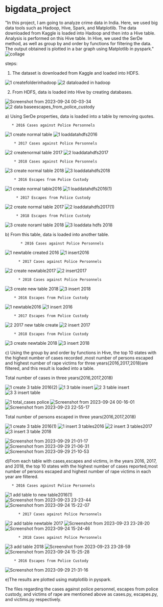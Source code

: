  # bigdata_project

"In this project, I am going to analyze crime data in India. Here, we used big data tools such as Hadoop, Hive, Spark, and Matplotlib. The data downloaded from Kaggle is loaded into Hadoop and then into a Hive table. Analysis is performed on this Hive table. In Hive, we used the SerDe method, as well as group by and order by functions for filtering the data. The output obtained is plotted in a bar graph using Matplotlib in pyspark."
![collage](https://github.com/kavyakjayaraj/bigdata_project/assets/127305603/ace96c18-10d4-4a41-8432-06a2837695dc)

steps:

1. The dataset is downloaded from Kaggle and loaded into HDFS.
   
![1 createfolderinhadoop](https://github.com/kavyakjayaraj/bigdata_project/assets/127305603/ae86e4a0-a24a-4c32-80e2-5b6f447ad7ed)
![2 dataloaded in hadoop](https://github.com/kavyakjayaraj/bigdata_project/assets/127305603/41c8a5cb-a885-45b1-8558-38739a743846)

2. From HDFS, data is loaded into Hive by creating databases.

![Screenshot from 2023-09-24 00-03-34](https://github.com/kavyakjayaraj/bigdata_project/assets/127305603/9932391a-f27c-4409-8fa3-f011b2a2ba8a)
![2 data baseescapes_from_police_custody ](https://github.com/kavyakjayaraj/bigdata_project/assets/127305603/1fee5d80-a90d-4e32-a00d-e0f1141709f8)

   a) Using SerDe properties, data is loaded into a table by removing quotes.
   
       * 2016 Cases against Police Personnels
    
 ![1 create normal table](https://github.com/kavyakjayaraj/bigdata_project/assets/127305603/36c6820e-9158-4609-8cb3-03eb08a606d3)
 ![1 loaddatahdfs2016](https://github.com/kavyakjayaraj/bigdata_project/assets/127305603/a62218c7-4a2a-4e4a-8e3c-faa37ca15d1b)

        * 2017 Cases against Police Personnels
    
 ![2 createnormal table 2017](https://github.com/kavyakjayaraj/bigdata_project/assets/127305603/9c7898f9-cf86-4033-b189-50833971b2da)
 ![2 loaddatahdfs2017](https://github.com/kavyakjayaraj/bigdata_project/assets/127305603/b11c4f07-e888-479b-a940-71a50c797de7)

        * 2018 Cases against Police Personnels

 ![3 create normal table 2018](https://github.com/kavyakjayaraj/bigdata_project/assets/127305603/5f865551-c72d-4e61-b093-4d1edebd3ea0)
 ![3 loaddatahdfs2018](https://github.com/kavyakjayaraj/bigdata_project/assets/127305603/ac802f71-b88b-4698-bb63-31fd2a93b74a)

        * 2016 Escapes from Police Custody
        
 ![1 create normal table2016](https://github.com/kavyakjayaraj/bigdata_project/assets/127305603/2b4357e7-5a70-477d-842b-97afab052d3a)
 ![1 loaddatahdfs2016(1)](https://github.com/kavyakjayaraj/bigdata_project/assets/127305603/34642863-29a3-484a-9e87-081ef1ae17d0)
 
         * 2017 Escapes from Police Custody
         
 ![2 create normal table 2017](https://github.com/kavyakjayaraj/bigdata_project/assets/127305603/b4ba28b0-7202-498f-bb4c-8bf6b2273534)
 ![2 loaddatahdfs2017(1)](https://github.com/kavyakjayaraj/bigdata_project/assets/127305603/d7c00fe3-94ee-46ff-9151-ee1434222ac2)

         * 2018 Escapes from Police Custody
         
  ![3 create noraml table 2018](https://github.com/kavyakjayaraj/bigdata_project/assets/127305603/9070209c-b45d-48f9-aa34-76e69c69889b)
  ![3 loaddata hdfs 2018](https://github.com/kavyakjayaraj/bigdata_project/assets/127305603/e088fcf6-b941-423b-93b4-29c4ac664027)

   b) From this table, data is loaded into another table.
    
           * 2016 Cases against Police Personnels
           
![1 newtable created 2016](https://github.com/kavyakjayaraj/bigdata_project/assets/127305603/a2717f1f-3299-45d3-aaf9-bd70d3b7ada3)
![1 insert2016](https://github.com/kavyakjayaraj/bigdata_project/assets/127305603/40e12319-06c9-48a4-82cd-35b72491476d)

          * 2017 Cases against Police Personnels
          
![2 create newtable2017](https://github.com/kavyakjayaraj/bigdata_project/assets/127305603/f36ee291-b32b-466d-b8e9-68fc3c885f33)
![2 insert2017](https://github.com/kavyakjayaraj/bigdata_project/assets/127305603/c7cb4e27-7375-4488-a458-43a83facec87)

          * 2018 Cases against Police Personnels
          
![3 create new table 2018](https://github.com/kavyakjayaraj/bigdata_project/assets/127305603/53cdbf80-4866-47d6-b4e2-847b2b6a80fa)
![3 insert 2018 ](https://github.com/kavyakjayaraj/bigdata_project/assets/127305603/93031c92-c821-430c-b350-8acd36e223e2)

        * 2016 Escapes from Police Custody
        
![1 newtable2016](https://github.com/kavyakjayaraj/bigdata_project/assets/127305603/0001b5fa-80ac-4e44-9ee1-5913533004e0)
![1 insert 2016 ](https://github.com/kavyakjayaraj/bigdata_project/assets/127305603/3384900a-eea4-42f2-8402-3960aa6483ce)


        * 2017 Escapes from Police Custody
        
![2 2017 new table create](https://github.com/kavyakjayaraj/bigdata_project/assets/127305603/2942c6f4-4446-4508-a2a6-64317ee34cf1)
![2 insert 2017](https://github.com/kavyakjayaraj/bigdata_project/assets/127305603/80c684c6-564e-43ec-a69e-4d7200168b4a)


        * 2018 Escapes from Police Custody

![3 create newtable 2018](https://github.com/kavyakjayaraj/bigdata_project/assets/127305603/4d97ed7a-37b2-4c4e-8e10-6697f7ca94c9)
![3 insert 2018](https://github.com/kavyakjayaraj/bigdata_project/assets/127305603/c391129a-3895-4108-a1a8-c2de76af1663)

   c) Using the group by and order by functions in Hive, the top 10 states with the highest number of cases recorded ,most number of persons escaped and highest number of rape victims for three years(2016,2017,2018)are filtered, and this result is loaded into a table.
   
   Total number of cases in three years(2016,2017,2018)
   
![1 create 3 table 2016(2)](https://github.com/kavyakjayaraj/bigdata_project/assets/127305603/67037ce6-0e19-464a-abc0-b759cae65706)
![1 3 table insert](https://github.com/kavyakjayaraj/bigdata_project/assets/127305603/5665ecdc-fcdb-464f-a53d-09eb2f3cd686)
![2  3 table insert](https://github.com/kavyakjayaraj/bigdata_project/assets/127305603/911196b0-01c0-4bc2-a9a4-09b57ad0fe42)
![3 3 insert table](https://github.com/kavyakjayaraj/bigdata_project/assets/127305603/1d04b018-20de-4234-a971-b9ecf878898c)

![1 total_cases police](https://github.com/kavyakjayaraj/bigdata_project/assets/127305603/4856a7d8-867c-40c9-9365-38ad928a52d4)
![Screenshot from 2023-09-24 00-16-01](https://github.com/kavyakjayaraj/bigdata_project/assets/127305603/ca4af555-b8cc-48ee-95a1-1dab77bd62e6)
![Screenshot from 2023-09-23 22-55-17](https://github.com/kavyakjayaraj/bigdata_project/assets/127305603/f9ff81a2-7f2e-486a-a82e-20783aa44625)

   Total number of persons escaped in three years(2016,2017,2018)
   
![1 create 3 table 2016(1)](https://github.com/kavyakjayaraj/bigdata_project/assets/127305603/2fdad2b8-26ea-4a9c-bb40-3cfa76348e27)
![1 insert 3 tables2016](https://github.com/kavyakjayaraj/bigdata_project/assets/127305603/2932a40d-8e84-4a90-9f4c-8703c66e81cf)
![2 insert 3 tables2017](https://github.com/kavyakjayaraj/bigdata_project/assets/127305603/b4b1d6c9-b5fe-4da2-aec6-0e5c15950792)
![3 insert 3 table 2018](https://github.com/kavyakjayaraj/bigdata_project/assets/127305603/343e3231-db06-479f-ae5b-b7750acaaced)

![Screenshot from 2023-09-29 21-01-17](https://github.com/kavyakjayaraj/bigdata_project/assets/127305603/fb40d31a-3c1b-4ebf-90d2-4651a35bf9d7)
![Screenshot from 2023-09-29 21-06-31](https://github.com/kavyakjayaraj/bigdata_project/assets/127305603/b3a1cca1-ffe0-4157-831b-a843044fac7b)
![Screenshot from 2023-09-29 21-10-53](https://github.com/kavyakjayaraj/bigdata_project/assets/127305603/46a9eeeb-fa5e-4d4c-86e7-a4be8a9f252a)
 
d)From each table with cases,escapes and victims, in the years 2016, 2017, and 2018, the top 10 states with the highest number of cases reported,most number of persons escaped and highest number of rape victims in each year are filtered.

       * 2016 Cases against Police Personnels
       
![1 add table to new table2016(1)](https://github.com/kavyakjayaraj/bigdata_project/assets/127305603/c0fcbc9b-c3a5-4350-b744-483d27fc5cfa)
![Screenshot from 2023-09-23 23-23-44](https://github.com/kavyakjayaraj/bigdata_project/assets/127305603/53564737-303d-44b8-ab7b-eb5708200ae5)
![Screenshot from 2023-09-24 15-22-07](https://github.com/kavyakjayaraj/bigdata_project/assets/127305603/1a0ab155-50a6-43cb-a62d-79c8912a18a0)

          * 2017 Cases against Police Personnels

![2 add table newtable 2017](https://github.com/kavyakjayaraj/bigdata_project/assets/127305603/d288ee12-48bb-488a-9424-8c7f3c77838d)
![Screenshot from 2023-09-23 23-28-20](https://github.com/kavyakjayaraj/bigdata_project/assets/127305603/10c889c9-7c9e-4fa0-a10f-1661f7819f80)
![Screenshot from 2023-09-24 15-24-46](https://github.com/kavyakjayaraj/bigdata_project/assets/127305603/b4fdd6af-2fa9-4379-927a-e7f609be07b5)

          * 2018 Cases against Police Personnels

![3 add table 2018](https://github.com/kavyakjayaraj/bigdata_project/assets/127305603/7892dd13-ab33-46eb-9eb6-aac1afa75e01)
![Screenshot from 2023-09-23 23-28-59](https://github.com/kavyakjayaraj/bigdata_project/assets/127305603/35f6a93c-ad25-4fb0-931b-a85ef6bfd813)
![Screenshot from 2023-09-24 15-25-28](https://github.com/kavyakjayaraj/bigdata_project/assets/127305603/9a02edae-d79f-4daa-86f0-f54312442581)

        * 2016 Escapes from Police Custody
        
![Screenshot from 2023-09-29 21-31-16](https://github.com/kavyakjayaraj/bigdata_project/assets/127305603/5b456733-d78f-4dbf-a1a0-102c4256fb45)


e)The results are plotted using matplotlib in pyspark.
 
The files regarding the cases against police personnel, escapes from police custody, and victims of rape are mentioned above as cases.py, escapes.py, and victims.py respectively.




       




   




          




   
  
   


